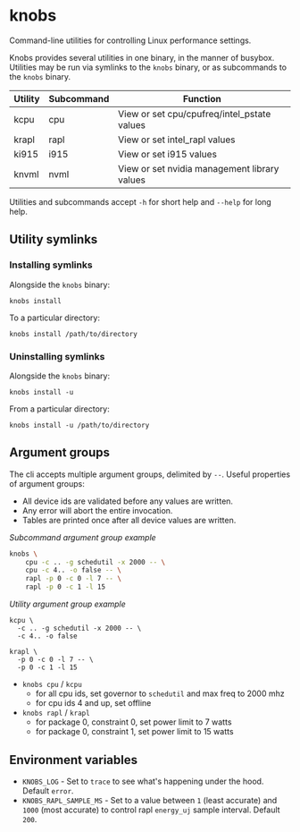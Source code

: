 # knobs

Command-line utilities for controlling Linux performance settings.

Knobs provides several utilities in one binary, in the manner of busybox.
Utilities may be run via symlinks to the `knobs` binary, or as subcommands
to the `knobs` binary.

| Utility  | Subcommand | Function                                     |
| -------- | ---------- | -------------------------------------------- |
| kcpu     | cpu        | View or set cpu/cpufreq/intel_pstate values  |
| krapl    | rapl       | View or set intel_rapl values                |
| ki915    | i915       | View or set i915 values                      |
| knvml    | nvml       | View or set nvidia management library values |

Utilities and subcommands accept `-h` for short help and `--help` for long help.

## Utility symlinks

### Installing symlinks

Alongside the `knobs` binary:
```
knobs install
```
To a particular directory:
```
knobs install /path/to/directory
```

### Uninstalling symlinks

Alongside the `knobs` binary:
```
knobs install -u
```
From a particular directory:
```
knobs install -u /path/to/directory
```

## Argument groups

The cli accepts multiple argument groups, delimited by `--`. Useful
properties of argument groups:

- All device ids are validated before any values are written.
- Any error will abort the entire invocation.
- Tables are printed once after all device values are written.

_Subcommand argument group example_

```bash
knobs \
    cpu -c .. -g schedutil -x 2000 -- \
    cpu -c 4.. -o false -- \
    rapl -p 0 -c 0 -l 7 -- \
    rapl -p 0 -c 1 -l 15
```
_Utility argument group example_
```
kcpu \
  -c .. -g schedutil -x 2000 -- \
  -c 4.. -o false

krapl \
  -p 0 -c 0 -l 7 -- \
  -p 0 -c 1 -l 15
```

- `knobs cpu` / `kcpu`
    - for all cpu ids, set governor to `schedutil` and max freq to 2000 mhz
    - for cpu ids 4 and up, set offline
- `knobs rapl` / `krapl`
    - for package 0, constraint 0, set power limit to 7 watts
    - for package 0, constraint 1, set power limit to 15 watts

## Environment variables

- `KNOBS_LOG` - Set to `trace` to see what's happening under the hood. Default `error`.
- `KNOBS_RAPL_SAMPLE_MS` - Set to a value between `1` (least accurate) and `1000` (most accurate) to control rapl `energy_uj` sample interval. Default `200`.
